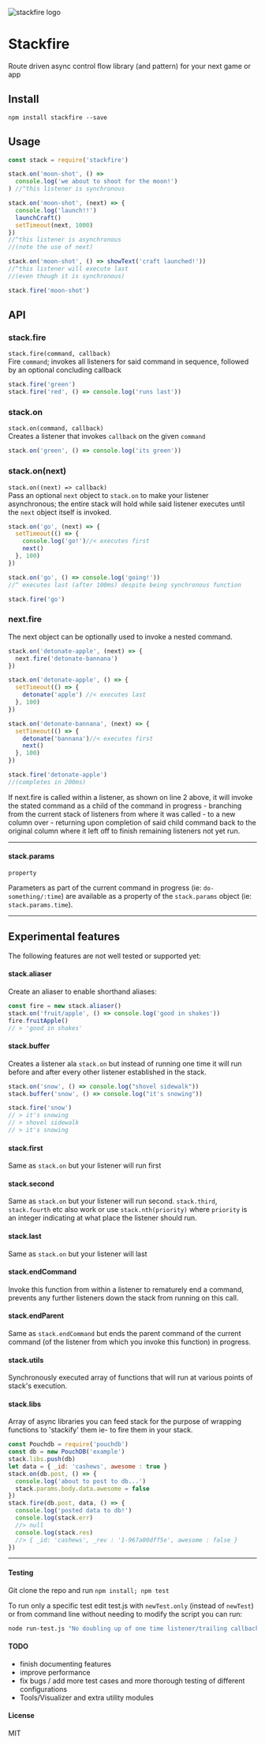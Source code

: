 ![stackfire logo](./logo.svg)

# Stackfire

Route driven async control flow library (and pattern) for your next game or app

## Install
```
npm install stackfire --save
```

## Usage
```javascript
const stack = require('stackfire')

stack.on('moon-shot', () =>
  console.log('we about to shoot for the moon!')
) //^this listener is synchronous

stack.on('moon-shot', (next) => {
  console.log('launch!!')
  launchCraft()
  setTimeout(next, 1000)
})
//^this listener is asynchronous
//(note the use of next)

stack.on('moon-shot', () => showText('craft launched!'))
//^this listener will execute last
//(even though it is synchronous)

stack.fire('moon-shot')
```


## API

### stack.fire
`stack.fire(command, callback)`   
Fire `command`; invokes all listeners for said command in sequence, followed by an optional concluding callback
```javascript
stack.fire('green')
stack.fire('red', () => console.log('runs last'))
```

### stack.on
`stack.on(command, callback)`   
Creates a listener that invokes `callback` on the given `command`
```javascript
stack.on('green', () => console.log('its green'))
```

### stack.on(next)
`stack.on((next) => callback)`   
Pass an optional `next` object to `stack.on` to make your listener asynchronous; the entire stack will hold while said listener executes until the `next` object itself is invoked.

```javascript
stack.on('go', (next) => {
  setTimeout(() => {
    console.log('go!')//< executes first
    next()
  }, 100)
})

stack.on('go', () => console.log('going!'))
//^ executes last (after 100ms) despite being synchronous function

stack.fire('go')
```
### next.fire

The next object can be optionally used to invoke a nested command.

```javascript
stack.on('detonate-apple', (next) => {
  next.fire('detonate-bannana')
})

stack.on('detonate-apple', () => {
  setTimeout(() => {
    detonate('apple') //< executes last
  }, 100)
})

stack.on('detonate-bannana', (next) => {
  setTimeout(() => {
    detonate('bannana')//< executes first
    next()
  }, 100)
})

stack.fire('detonate-apple')
//(completes in 200ms)
```

If next.fire is called within a listener, as shown on line 2 above, it will invoke the stated command as a child of the command in progress - branching from the current stack of listeners from where it was called - to a new column over - returning upon completion of said child command back to the original column where it left off to finish remaining listeners not yet run.

----


#### stack.params
`property`   

Parameters as part of the current command in progress (ie: `do-something/:time`) are available as a property of the `stack.params` object  (ie: `stack.params.time`).

----

## Experimental features
The following features are not well tested or supported yet:

#### stack.aliaser

Create an aliaser to enable shorthand aliases:

```javascript
const fire = new stack.aliaser()
stack.on('fruit/apple', () => console.log('good in shakes'))
fire.fruitApple()
// > 'good in shakes'
```

#### stack.buffer

Creates a listener ala `stack.on` but instead of running one time it will run before and after every other listener established in the stack.

```javascript
stack.on('snow', () => console.log("shovel sidewalk"))
stack.buffer('snow', () => console.log("it's snowing"))

stack.fire('snow')
// > it's snowing
// > shovel sidewalk
// > it's snowing
```

#### stack.first
Same as `stack.on` but your listener will run first

#### stack.second
Same as `stack.on` but your listener will run second. `stack.third`, `stack.fourth` etc also work or use `stack.nth(priority)` where `priority` is an integer indicating at what place the listener should run.

#### stack.last
Same as `stack.on` but your listener will last

#### stack.endCommand
Invoke this function from within a listener to rematurely end a command, prevents any further listeners down the stack from running on this call.


#### stack.endParent
Same as `stack.endCommand` but ends the parent command of the current command (of the listener from which you invoke this function) in progress.

#### stack.utils
Synchronously executed array of functions that will run at various points of stack's execution.

#### stack.libs
Array of async libraries you can feed stack for the purpose of wrapping functions to 'stackify' them ie- to fire them in your stack.

```javascript
const Pouchdb = require('pouchdb')
const db = new PouchDB('example')
stack.libs.push(db)
let data = { _id: 'cashews', awesome : true }
stack.on(db.post, () => {
  console.log('about to post to db...')
  stack.params.body.data.awesome = false
})
stack.fire(db.post, data, () => {
  console.log('posted data to db!')
  console.log(stack.err)
  //> null
  console.log(stack.res)
  //> { _id: 'cashews', _rev : '1-967a00dff5e', awesome : false }
})
```

----

#### Testing

Git clone the repo and run `npm install; npm test`

To run only a specific test edit test.js with `newTest.only` (instead of `newTest`) or from command line without needing to modify the script you can run:
```bash
node run-test.js "No doubling up of one time listener/trailing callbacks" | tap-spec
```

#### TODO
- finish documenting features
- improve performance
- fix bugs / add more test cases and more thorough testing of different configurations
- Tools/Visualizer and extra utility modules

#### License
MIT
